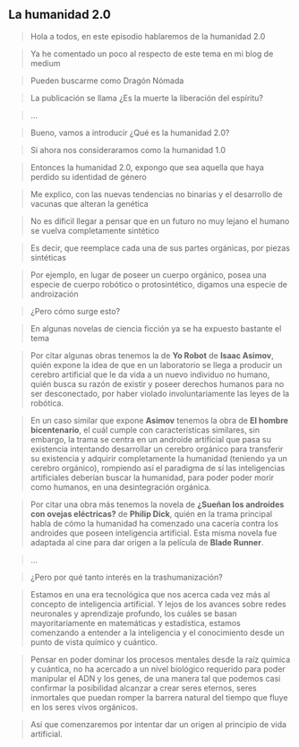## La humanidad 2.0

> Hola a todos, en este episodio hablaremos de la humanidad 2.0

> Ya he comentado un poco al respecto de este tema en mi blog de medium

> Pueden buscarme como Dragón Nómada

> La publicación se llama ¿Es la muerte la liberación del espíritu?

> ...

> Bueno, vamos a introducir ¿Qué es la humanidad 2.0?

> Si ahora nos consideraramos como la humanidad 1.0

> Entonces la humanidad 2.0, expongo que sea aquella que haya perdido su identidad de género

> Me explico, con las nuevas tendencias no binarias y el desarrollo de vacunas que alteran la genética

> No es díficil llegar a pensar que en un futuro no muy lejano el humano se vuelva completamente sintético

> Es decir, que reemplace cada una de sus partes orgánicas, por piezas sintéticas

> Por ejemplo, en lugar de poseer un cuerpo orgánico, posea una especie de cuerpo robótico o protosintético, digamos una especie de androización

> ¿Pero cómo surge esto?

> En algunas novelas de ciencia ficción ya se ha expuesto bastante el tema

> Por citar algunas obras tenemos la de **Yo Robot** de **Isaac Asimov**, quién expone la idea de que en un laboratorio se llega a producir un cerebro artificial que le da vida a un nuevo individuo no humano, quién busca su razón de existir y poseer derechos humanos para no ser desconectado, por haber violado involuntariamente las leyes de la robótica.

> En un caso similar que expone **Asimov** tenemos la obra de **El hombre bicentenario**, el cuál cumple con características similares, sin embargo, la trama se centra en un androide artificial que pasa su existencia intentando desarrollar un cerebro orgánico para transferir su existencia y adquirir completamente la humanidad (teniendo ya un cerebro orgánico), rompiendo así el paradigma de sí las inteligencias artificiales deberían buscar la humanidad, para poder poder morir como humanos, en una desintegración orgánica.

> Por citar una obra más tenemos la novela de **¿Sueñan los androides con ovejas eléctricas?** de **Philip Dick**, quién en la trama principal habla de cómo la humanidad ha comenzado una cacería contra los androides que poseen inteligencia artificial. Esta misma novela fue adaptada al cine para dar origen a la película de **Blade Runner**.

> ...

> ¿Pero por qué tanto interés en la trashumanización?

> Estamos en una era tecnológica que nos acerca cada vez más al concepto de inteligencia artificial. Y lejos de los avances sobre redes neuronales y aprendizaje profundo, los cuáles se basan mayoritariamente en matemáticas y estadística, estamos comenzando a entender a la inteligencia y el conocimiento desde un punto de vista químico y cuántico.

> Pensar en poder dominar los procesos mentales desde la raíz química y cuántica, no ha acercado a un nivel biológico requerido para poder manipular el ADN y los genes, de una manera tal que podemos casi confirmar la posibilidad alcanzar a crear seres eternos, seres inmortales que puedan romper la barrera natural del tiempo que fluye en los seres vivos orgánicos.

> Así que comenzaremos por intentar dar un origen al principio de vida artificial.
